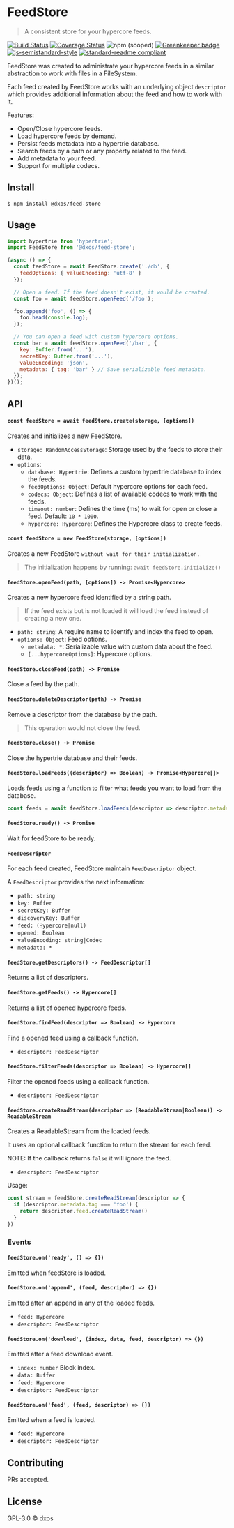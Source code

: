 # FeedStore

> A consistent store for your hypercore feeds.

[![Build Status](https://travis-ci.com/dxos/feed-store.svg?branch=master)](https://travis-ci.com/dxos/feed-store)
[![Coverage Status](https://coveralls.io/repos/github/dxos/feed-store/badge.svg?branch=master)](https://coveralls.io/github/dxos/feed-store?branch=master)
![npm (scoped)](https://img.shields.io/npm/v/@dxos/feed-store)
[![Greenkeeper badge](https://badges.greenkeeper.io/dxos/feed-store.svg)](https://greenkeeper.io/)
[![js-semistandard-style](https://img.shields.io/badge/code%20style-semistandard-brightgreen.svg?style=flat-square)](https://github.com/standard/semistandard)
[![standard-readme compliant](https://img.shields.io/badge/readme%20style-standard-brightgreen.svg?style=flat-square)](https://github.com/RichardLitt/standard-readme)

FeedStore was created to administrate your hypercore feeds in a similar abstraction to work with files in a FileSystem.

Each feed created by FeedStore works with an underlying object `descriptor` which provides additional information about the feed and how to work with it.

Features:
- Open/Close hypercore feeds.
- Load hypercore feeds by demand.
- Persist feeds metadata into a hypertrie database.
- Search feeds by a path or any property related to the feed.
- Add metadata to your feed.
- Support for multiple codecs.

## Install

```
$ npm install @dxos/feed-store
```

## Usage

```javascript
import hypertrie from 'hypertrie';
import FeedStore from '@dxos/feed-store';

(async () => {
  const feedStore = await FeedStore.create('./db', {
    feedOptions: { valueEncoding: 'utf-8' }
  });

  // Open a feed. If the feed doesn't exist, it would be created.
  const foo = await feedStore.openFeed('/foo');

  foo.append('foo', () => {
    foo.head(console.log);
  });

  // You can open a feed with custom hypercore options.
  const bar = await feedStore.openFeed('/bar', {
    key: Buffer.from('...'),
    secretKey: Buffer.from('...'),
    valueEncoding: 'json',
    metadata: { tag: 'bar' } // Save serializable feed metadata.
  });
})();
```

## API

#### `const feedStore = await feedStore.create(storage, [options])`

Creates and initializes a new FeedStore.

- `storage: RandomAccessStorage`: Storage used by the feeds to store their data.
- `options`:
  - `database: Hypertrie`: Defines a custom hypertrie database to index the feeds.
  - `feedOptions: Object`: Default hypercore options for each feed.
  - `codecs: Object`: Defines a list of available codecs to work with the feeds.
  - `timeout: number`: Defines the time (ms) to wait for open or close a feed. Default: `10 * 1000`.
  - `hypercore: Hypercore`: Defines the Hypercore class to create feeds.

#### `const feedStore = new FeedStore(storage, [options])`

Creates a new FeedStore `without wait for their initialization.`

> The initialization happens by running: `await feedStore.initialize()`

#### `feedStore.openFeed(path, [options]) -> Promise<Hypercore>`

Creates a new hypercore feed identified by a string path.

> If the feed exists but is not loaded it will load the feed instead of creating a new one.

- `path: string`: A require name to identify and index the feed to open.
- `options: Object`: Feed options.
  - `metadata: *`: Serializable value with custom data about the feed.
  - `[...hypercoreOptions]`: Hypercore options.

#### `feedStore.closeFeed(path) -> Promise`

Close a feed by the path.

#### `feedStore.deleteDescriptor(path) -> Promise`

Remove a descriptor from the database by the path.

> This operation would not close the feed.

#### `feedStore.close() -> Promise`

Close the hypertrie database and their feeds.

#### `feedStore.loadFeeds((descriptor) => Boolean) -> Promise<Hypercore[]>`

Loads feeds using a function to filter what feeds you want to load from the database.

```javascript
const feeds = await feedStore.loadFeeds(descriptor => descriptor.metadata.tag === 'foo')
```

#### `feedStore.ready() -> Promise`

Wait for feedStore to be ready.

#### `FeedDescriptor`

For each feed created, FeedStore maintain `FeedDescriptor` object.

A `FeedDescriptor` provides the next information:

- `path: string`
- `key: Buffer`
- `secretKey: Buffer`
- `discoveryKey: Buffer`
- `feed: (Hypercore|null)`
- `opened: Boolean`
- `valueEncoding: string|Codec`
- `metadata: *`

#### `feedStore.getDescriptors() -> FeedDescriptor[]`

Returns a list of descriptors.

#### `feedStore.getFeeds() -> Hypercore[]`

Returns a list of opened hypercore feeds.

#### `feedStore.findFeed(descriptor => Boolean) -> Hypercore`

Find a opened feed using a callback function.

- `descriptor: FeedDescriptor`

#### `feedStore.filterFeeds(descriptor => Boolean) -> Hypercore[]`

Filter the opened feeds using a callback function.

- `descriptor: FeedDescriptor`

#### `feedStore.createReadStream(descriptor => (ReadableStream|Boolean)) -> ReadableStream`

Creates a ReadableStream from the loaded feeds.

It uses an optional callback function to return the stream for each feed.

NOTE: If the callback returns `false` it will ignore the feed.

- `descriptor: FeedDescriptor`

Usage:

```javascript
const stream = feedStore.createReadStream(descriptor => {
  if (descriptor.metadata.tag === 'foo') {
    return descriptor.feed.createReadStream()
  }
})
```

### Events

#### `feedStore.on('ready', () => {})`

Emitted when feedStore is loaded.

#### `feedStore.on('append', (feed, descriptor) => {})`

Emitted after an append in any of the loaded feeds.

- `feed: Hypercore`
- `descriptor: FeedDescriptor`

#### `feedStore.on('download', (index, data, feed, descriptor) => {})`

Emitted after a feed download event.

- `index: number` Block index.
- `data: Buffer`
- `feed: Hypercore`
- `descriptor: FeedDescriptor`

#### `feedStore.on('feed', (feed, descriptor) => {})`

Emitted when a feed is loaded.

- `feed: Hypercore`
- `descriptor: FeedDescriptor`

## Contributing

PRs accepted.

## License

GPL-3.0 © dxos
